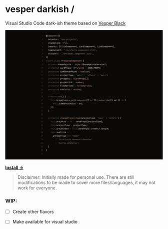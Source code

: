 # vesper darkish /

Visual Studio Code dark-ish theme based on [Vesper Black](https://github.com/michaljach/vesper-black)

![image](https://raw.githubusercontent.com/lucianesantcs/vesper-darkish/main/angular-code-example.png)


<a href="https://marketplace.visualstudio.com/items?itemName=jach.vesper-black"><strong>Install →</strong></a>

> Disclaimer: Initially made for personal use. There are still modifications to be made to cover more files/languages, it may not work for everyone.

### WIP:
- [ ] Create other flavors
- [ ] Make available for visual studio

